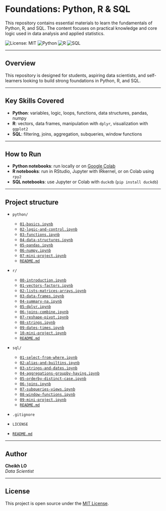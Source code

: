 # Foundations: Python, R & SQL

This repository contains essential materials to learn the fundamentals of Python, R, and SQL. The content focuses on practical knowledge and core logic used in data analysis and applied statistics.

![License: MIT](https://img.shields.io/badge/License-MIT-yellow.svg)
![Python](https://img.shields.io/badge/Python-Data--Analysis-blue)
![R](https://img.shields.io/badge/R-Statistics-blue)
![SQL](https://img.shields.io/badge/SQL-Queries-orange)

---

## Overview

This repository is designed for students, aspiring data scientists, and self-learners looking to build strong foundations in Python, R, and SQL. 

---

## Key Skills Covered

- **Python**: variables, logic, loops, functions, data structures, pandas, numpy
- **R**: vectors, data frames, manipulation with `dplyr`, visualization with `ggplot2`
- **SQL**: filtering, joins, aggregation, subqueries, window functions

---

## How to Run

- **Python notebooks**: run locally or on [Google Colab](https://colab.research.google.com/)
- **R notebooks**: run in RStudio, Jupyter with IRkernel, or on Colab using `rpy2`
- **SQL notebooks**: use Jupyter or Colab with `duckdb` (`pip install duckdb`)

---

## Project structure

- `python/`
  - [`01-basics.ipynb`](python/01-basics.ipynb)
  - [`02-logic-and-control.ipynb`](python/02-logic-and-control.ipynb)
  - [`03-functions.ipynb`](python/03-functions.ipynb)
  - [`04-data-structures.ipynb`](python/04-data-structures.ipynb)
  - [`05-pandas.ipynb`](python/05-pandas.ipynb)
  - [`06-numpy.ipynb`](python/06-numpy.ipynb)
  - [`07-mini-project.ipynb`](python/07-mini-project.ipynb)
  - [`README.md`](python/README.md)

- `r/`
  - [`00-introduction.ipynb`](r/00-introduction.ipynb)
  - [`01-vectors-factors.ipynb`](r/01-vectors-factors.ipynb)
  - [`02-lists-matrices-arrays.ipynb`](r/02-lists-matrices-arrays.ipynb)
  - [`03-data-frames.ipynb`](r/03-data-frames.ipynb)
  - [`04-summary-na.ipynb`](r/04-summary-na.ipynb)
  - [`05-dplyr.ipynb`](r/05-dplyr.ipynb)
  - [`06-joins-combine.ipynb`](r/06-joins-combine.ipynb)
  - [`07-reshape-pivot.ipynb`](r/07-reshape-pivot.ipynb)
  - [`08-strings.ipynb`](r/08-strings.ipynb)
  - [`09-dates-times.ipynb`](r/09-dates-times.ipynb)
  - [`10-mini-project.ipynb`](r/10-mini-project.ipynb)
  - [`README.md`](r/README.md)

- `sql/`  
  - [`01-select-from-where.ipynb`](sql/01-select-from-where.ipynb)  
  - [`02-alias-and-builtins.ipynb`](sql/02-alias-and-builtins.ipynb)  
  - [`03-strings-and-dates.ipynb`](sql/03-strings-and-dates.ipynb)  
  - [`04-aggregations-groupby-having.ipynb`](sql/04-aggregations-groupby-having.ipynb)  
  - [`05-orderby-distinct-case.ipynb`](sql/05-orderby-distinct-case.ipynb)  
  - [`06-joins.ipynb`](sql/06-joins.ipynb)  
  - [`07-subqueries-views.ipynb`](sql/07-subqueries-views.ipynb)  
  - [`08-window-functions.ipynb`](sql/08-window-functions.ipynb)  
  - [`09-mini-project.ipynb`](sql/09-mini-project.ipynb)  
  - [`README.md`](sql/README.md)

- `.gitignore`  
- `LICENSE`  
- [`README.md`](README.md)


---

## Author

**Cheikh LO**  
*Data Scientist*  

---

## License

This project is open source under the [MIT License](LICENSE).
